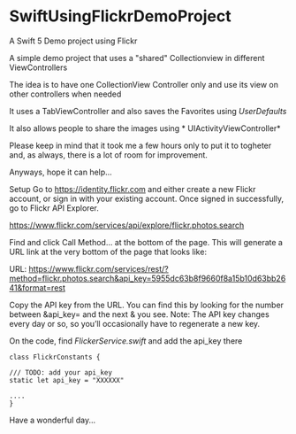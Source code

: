 # SwiftUsingFlickrDemoProject
A Swift 5 Demo project using Flickr

A simple demo project that uses a "shared" Collectionview in different ViewControllers

The idea is to have one CollectionView Controller only and use its view on other controllers when needed

It uses a TabViewController and also saves the Favorites using *UserDefaults* 

It also allows people to share the images using * UIActivityViewController* 

Please keep in mind that it took me a few hours only to put it to togheter and, as always, there is a lot of 
room for improvement.

Anyways, hope it can help...

Setup
Go to https://identity.flickr.com and either create a new Flickr account, or sign in with your existing account.
Once signed in successfully, go to Flickr API Explorer. 

https://www.flickr.com/services/api/explore/flickr.photos.search

Find and click Call Method… at the bottom of the page.
This will generate a URL link at the very bottom of the page that looks like:

URL: https://www.flickr.com/services/rest/?method=flickr.photos.search&api_key=5955dc63b8f9660f8a15b10d63bb2641&format=rest

Copy the API key from the URL. You can find this by looking for the number between &api_key= and the next & you see.
Note: The API key changes every day or so, so you’ll occasionally have to regenerate a new key.

On the code, find *FlickerService.swift* and add the api_key there

    class FlickrConstants {
    
    /// TODO: add your api_key
    static let api_key = "XXXXXX"
    
    ....
    }

Have a wonderful day...
